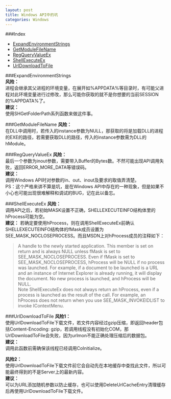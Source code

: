 ```yaml
---
layout: post
title: Windows API中的坑
categories: Windows
---
```


###Index
* [ExpandEnvironmentStrings](#expandenvironmentstrings)  
* [GetModuleFileName](#getmodulefilename)  
* [RegQueryValueEx](#regqueryvalueex)
* [ShellExecuteEx](#shellexecuteex)  
* [UrlDownloadToFile](#urldownloadtofile)  

###ExpandEnvironmentStrings  
**风险：**  
进程会继承其父进程的环境变量，在展开如%APPDATA%等目录时，有可能父进程对此环境变量进行过修改，那么可能你获取的就不是你想要的当前SESSION的%APPDATA%了。  
**建议：**  
使用SHGetFolderPath系列函数来做这件事。

###GetModuleFileName
**风险：**  
在DLL中调用时，若传入的instance参数为NULL，那获取的将是加载DLL的进程的EXE的路径，若需要获取DLL的路径，传入的instance参数需为DLL的hModule。

###RegQueryValueEx
**风险：**  
最后一个参数为inout参数，需要带入Buffer的Bytes数。不然可能出现API调用失败，返回ERROR_MORE_DATA等错误码。  
**建议：**  
调用Windows API时对参数的in、out、inout及要求的取值弄清楚。  
PS：这个严格来讲不算是坑，是在Windows API中存在的一种现象，但是如果不小心也可能出现很难解释和调试的BUG，记在此以备忘。

###ShellExecuteEx
**风险：**  
调用API之后，若初始MASK设置不正确，SHELLEXECUTEINFO结构体里的hProcess可能为空。  
**建议：**
若确定要使用hProcess，则在调用ShellExecuteEx前确认SHELLEXECUTEINFO结构体的fMask成员设置为SEE_MASK_NOCLOSEPROCESS。而且MSDN上对hProcess成员的注释如下：  
> A handle to the newly started application. This member is set on return and is always NULL unless fMask is set to SEE_MASK_NOCLOSEPROCESS. Even if fMask is set to SEE_MASK_NOCLOSEPROCESS, hProcess will be NULL if no process was launched. For example, if a document to be launched is a URL and an instance of Internet Explorer is already running, it will display the document. No new process is launched, and hProcess will be NULL.  
> Note   ShellExecuteEx does not always return an hProcess, even if a process is launched as the result of the call. For example, an hProcess does not return when you use SEE_MASK_INVOKEIDLIST to invoke IContextMenu.  

###UrlDownloadToFile
**风险1：**  
使用UrlDownloadToFile下载文件，若文件内容经过gzip压缩，即返回header包括Content-Encoding: gzip，若调用线程没有初始化COM，那UrlDownloadToFile会失败，因为urlmon不能正确处理压缩后的数据包。  
**建议：**  
调用此函数前需确保该线程已经调用CoInitialize。   

**风险2：**  
使用UrlDownloadToFile下载文件前它会自动先在本地缓存中查找此文件，所以可能最终得到的不是Server上的最新内容。  
**建议：**  
可以为URL添加随机参数以防止缓存，也可以使用DeleteUrlCacheEntry清理缓存后再使用UrlDownloadToFile下载文件。
